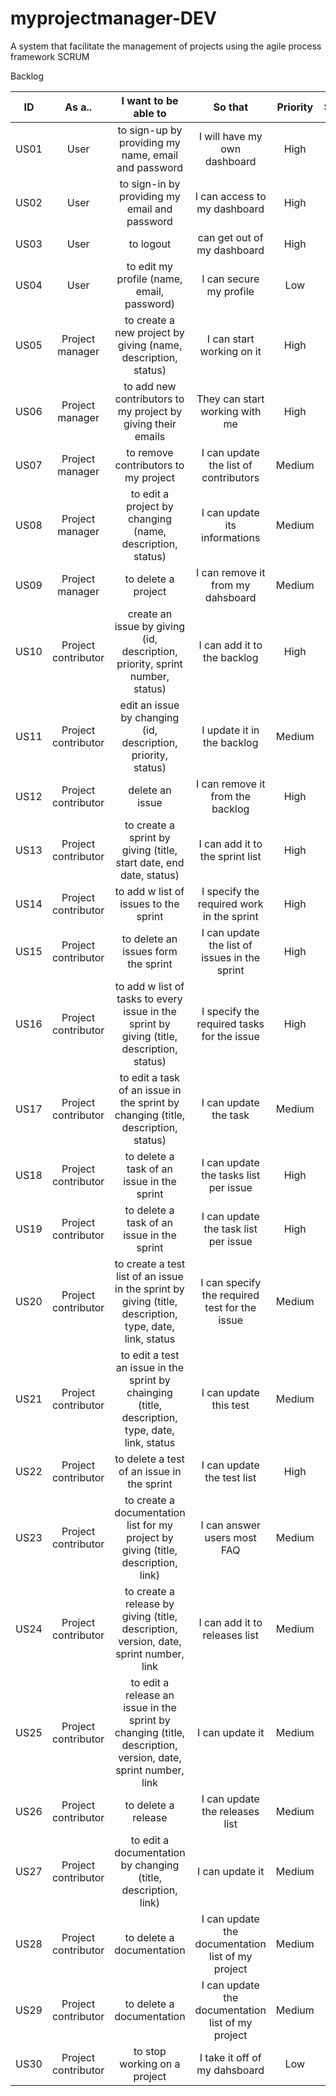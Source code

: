 # myprojectmanager-DEV
A system that facilitate the management of projects using the agile process framework SCRUM  

Backlog

| ID | As a.. | I want to be able to | So that | Priority | Sprint | Status |
| :-: | :-: | :-: | :-: | :-: | :-: | :-: |
| US01 | User | to sign-up by providing my name, email and password  | I will have my own dashboard | High | 1 | TODO |
| US02 | User | to sign-in by providing my email and password  | I can access to my dashboard | High | 1 | TODO |
| US03 | User | to logout |  can get out of my dashboard | High | 1 | TODO |
| US04 | User | to edit my profile (name, email, password)  | I can secure my profile | Low | 1 | TODO |
| US05 | Project manager | to create a new project by giving (name, description, status) | I can start working on it | High | 1 | TODO |
| US06 | Project manager | to add new contributors to my project by giving their emails | They can start working with me | High | 1 | TODO |
| US07 | Project manager | to remove contributors to my project | I can update the list of contributors | Medium | 1 | TODO |
| US08 | Project manager | to edit a project by changing (name, description, status) | I can update its informations | Medium | 1 | TODO |
| US09 | Project manager | to delete a project | I can remove it from my dahsboard | Medium | 1 | TODO |
| US10 | Project contributor | create an issue by giving (id, description, priority, sprint number, status) | I can add it to the backlog | High | 1 | TODO |
| US11 | Project contributor | edit an issue by changing (id, description, priority, status) | I update it in the backlog | Medium | 1 | TODO |
| US12 | Project contributor | delete an issue | I can remove it from the backlog | High | 1 | TODO |
| US13 | Project contributor | to create a sprint by giving (title, start date, end date, status) | I can add it to the sprint list | High | 1 | TODO |
| US14 | Project contributor | to add w list of issues to the sprint | I specify the required work in the sprint | High | 1 | TODO |
| US15 | Project contributor | to delete an issues form the sprint | I can update the list of issues in the sprint | High | 1 | TODO |
| US16 | Project contributor | to add w list of tasks to every issue in the sprint by giving (title, description, status) | I specify the required tasks for the issue | High | 1 | TODO |
| US17 | Project contributor | to edit a task of an issue in the sprint by changing (title, description, status) | I can update the task | Medium | 1 | TODO |
| US18 | Project contributor | to delete a task of an issue in the sprint | I can update the tasks list per issue | High | 1 | TODO |
| US19 | Project contributor | to delete a task of an issue in the sprint | I can update the task list per issue | High | 1 | TODO |
| US20 | Project contributor | to create a test list of an issue in the sprint by giving (title, description, type, date, link, status | I can specify the required test for the issue | Medium | 1 | TODO |
| US21 | Project contributor | to edit a test an issue in the sprint by chainging (title, description, type, date, link, status | I can update this test | Medium | 1 | TODO |
| US22 | Project contributor | to delete a test of an issue in the sprint | I can update the test list | High | 1 | TODO |
| US23 | Project contributor | to create a documentation list for my project by giving (title, description, link)  | I can answer users most FAQ | Medium | 1 | TODO |
| US24 | Project contributor | to create a release by giving (title, description, version, date, sprint number, link | I can add it to releases list | Medium | 1 | TODO |
| US25 | Project contributor | to edit a release an issue in the sprint by changing (title, description, version, date, sprint number, link | I can update it | Medium | 1 | TODO |
| US26 | Project contributor | to delete a release | I can update the releases list | Medium | 1 | TODO |
| US27 | Project contributor | to edit a documentation by changing (title, description, link)  | I can update it | Medium | 1 | TODO |
| US28 | Project contributor | to delete a documentation | I can update the documentation list of my project | Medium | 1 | TODO |
| US29 | Project contributor | to delete a documentation | I can update the documentation list of my project | Medium | 1 | TODO |
| US30 | Project contributor | to stop working on a project | I take it off of my dahsboard | Low | 1 | TODO |



